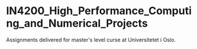 # IN4200_High_Performance_Computing_and_Numerical_Projects
Assignments delivered for master's level curse at Universitetet i Oslo.
